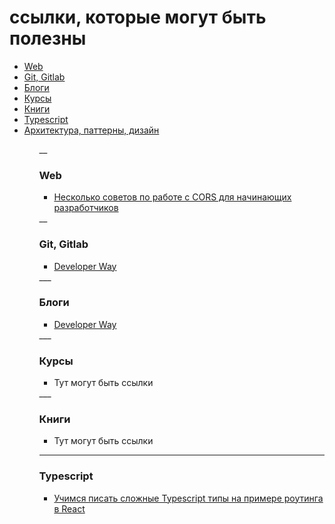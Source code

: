 # ссылки, которые могут быть полезны

<ul>
  <li><a href='#web'>Web</a></li>
  <li><a href='#git'>Git, Gitlab</a></li>
  <li><a href='#blogs'>Блоги</a></li>
  <li><a href='#courses'>Курсы</a></li>
  <li><a href='#books'>Книги</a></li>
  <li><a href='#typescript'>Typescript</a></li>
  <li><a href='#architecture'>Архитектура, паттерны, дизайн</a></li>
<ul>

__
### Web
<section id='#web'>
  <ul>
    <li>
      <a href='https://habr.com/ru/companies/otus/articles/706908/'> Несколько советов по работе с CORS для начинающих разработчиков</a>
    </li>
  </ul>
</section>
__

### Git, Gitlab
<section id='#git'>
  <ul>
    <li>
       <a href='https://www.developerway.com/'>Developer Way</a>
    </li>
  </ul>
</section>
___

### Блоги
<section id='#blogs'>
  <ul>
    <li>
      <a href='https://www.developerway.com/'>Developer Way</a>
    </li>
  </ul>
</section>
___

### Курсы
<section id='#courses'>
  <ul>
    <li>
      Тут могут быть ссылки
    </li>
  </ul>
</section>
___

### Книги
<section id='#courses'>
  <ul>
    <li>
      Тут могут быть ссылки
    </li>
  </ul>
</section>

___

### Typescript
<section id='#typescript'>
  <ul>
    <li>
      <a href='https://habr.com/ru/articles/735542/'>Учимся писать сложные Typescript типы на примере роутинга в React</a>
    </li>
  </ul>
</section>

